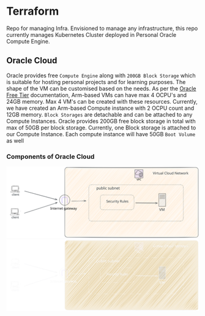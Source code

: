 # Terraform

Repo for managing Infra. Envisioned to manage any infrastructure, this repo currently manages Kubernetes Cluster deployed in Personal Oracle Compute Engine. 

## Oracle Cloud
Oracle provides free `Compute Engine` along with `200GB Block Storage` which is suitable for hosting personal projects and for learning purposes. The shape of the VM can be customised based on the needs. As per the [Oracle Free Tier](https://www.oracle.com/in/cloud/free/#free-cloud-trial) documentation, Arm-based VMs can have max 4 OCPU's and 24GB memory. Max 4 VM's can be created with these resources. Currently, we have created an Arm-based Compute instance with 2 OCPU count and 12GB memory. 
`Block Storages` are detachable and can be attached to any Compute Instances. Oracle provides 200GB free block storage in total with max of 50GB per block storage. Currently, one Block storage is attached to our Compute Instance. Each compute instance will have 50GB `Boot Volume` as well


### Components of Oracle Cloud
![vpc](/docs/assets/vpc-light.svg#gh-light-mode-only)
![vpc](/docs/assets/vpc-dark.svg#gh-dark-mode-only)

